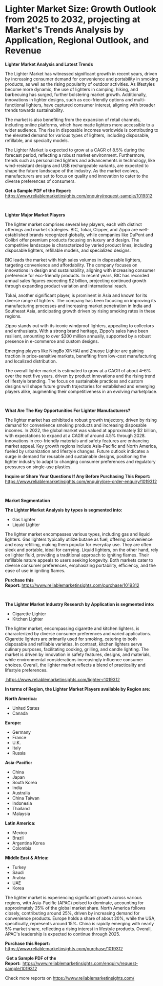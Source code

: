 <p><h1>Lighter Market Size: Growth Outlook from 2025 to 2032, projecting at Market's Trends Analysis by Application, Regional Outlook, and Revenue</h1></p><p><strong>Lighter Market Analysis and Latest Trends</strong></p>
<p><p>The Lighter Market has witnessed significant growth in recent years, driven by increasing consumer demand for convenience and portability in smoking products, as well as the rising popularity of outdoor activities. As lifestyles become more dynamic, the use of lighters in camping, hiking, and barbecuing has surged, further bolstering market growth. Additionally, innovations in lighter designs, such as eco-friendly options and multi-functional lighters, have captured consumer interest, aligning with broader trends towards sustainability.</p><p>The market is also benefiting from the expansion of retail channels, including online platforms, which have made lighters more accessible to a wider audience. The rise in disposable incomes worldwide is contributing to the elevated demand for various types of lighters, including disposable, refillable, and specialty models. </p><p>The Lighter Market is expected to grow at a CAGR of 8.5% during the forecast period, reflecting a robust market environment. Furthermore, trends such as personalized lighters and advancements in technology, like wind-resistant designs and USB rechargeable variants, are expected to shape the future landscape of the industry. As the market evolves, manufacturers are set to focus on quality and innovation to cater to the diverse preferences of consumers.</p></p>
<p><strong>Get a Sample PDF of the Report:&nbsp;</strong> <a href="https://www.reliablemarketinsights.com/enquiry/request-sample/1019312?utm_campaign=3167&utm_medium=2&utm_source=Github&utm_content=ia&utm_term=05042025&utm_id=lighter">https://www.reliablemarketinsights.com/enquiry/request-sample/1019312</a></p>
<p>&nbsp;</p>
<p><strong>Lighter Major Market Players</strong></p>
<p><p>The lighter market comprises several key players, each with distinct offerings and market strategies. BIC, Tokai, Clipper, and Zippo are well-established brands recognized globally, while companies like DuPont and Colibri offer premium products focusing on luxury and design. The competitive landscape is characterized by varied product lines, including disposable lighters, refillable models, and specialized designs.</p><p>BIC leads the market with high sales volumes in disposable lighters, targeting convenience and affordability. The company focuses on innovations in design and sustainability, aligning with increasing consumer preference for eco-friendly products. In recent years, BIC has recorded annual sales figures exceeding $2 billion, projecting continued growth through expanding product variation and international reach.</p><p>Tokai, another significant player, is prominent in Asia and known for its diverse range of lighters. The company has been focusing on improving its manufacturing processes and increasing market penetration in India and Southeast Asia, anticipating growth driven by rising smoking rates in these regions.</p><p>Zippo stands out with its iconic windproof lighters, appealing to collectors and enthusiasts. With a strong brand heritage, Zippo's sales have been resilient, amounting to over $200 million annually, supported by a robust presence in e-commerce and custom designs.</p><p>Emerging players like NingBo XINHAI and Zhuoye Lighter are gaining traction in price-sensitive markets, benefiting from low-cost manufacturing and localized distribution.</p><p>The overall lighter market is estimated to grow at a CAGR of about 4–6% over the next five years, driven by product innovations and the rising trend of lifestyle branding. The focus on sustainable practices and custom designs will shape future growth trajectories for established and emerging players alike, augmenting their competitiveness in an evolving marketplace.</p></p>
<p>&nbsp;</p>
<p><strong>What Are The Key Opportunities For Lighter Manufacturers?</strong></p>
<p><p>The lighter market has exhibited a robust growth trajectory, driven by rising demand for convenience smoking products and increasing disposable incomes. In 2022, the global market was valued at approximately $2 billion, with expectations to expand at a CAGR of around 4.5% through 2028. Innovations in eco-friendly materials and safety features are enhancing market appeal. Key growth regions include Asia-Pacific and North America, fueled by urbanization and lifestyle changes. Future outlook indicates a surge in demand for reusable and sustainable designs, positioning the lighter industry to adapt to changing consumer preferences and regulatory pressures on single-use plastics.</p></p>
<p><strong>Inquire or Share Your Questions If Any Before Purchasing This Report:</strong> <a href="https://www.reliablemarketinsights.com/enquiry/pre-order-enquiry/1019312?utm_campaign=3167&utm_medium=2&utm_source=Github&utm_content=ia&utm_term=05042025&utm_id=lighter">https://www.reliablemarketinsights.com/enquiry/pre-order-enquiry/1019312</a></p>
<p>&nbsp;</p>
<p><strong>Market Segmentation</strong></p>
<p><strong>The Lighter Market Analysis by types is segmented into:</strong></p>
<p><ul><li>Gas Lighter</li><li>Liquid Lighter</li></ul></p>
<p><p>The lighter market encompasses various types, including gas and liquid lighters. Gas lighters typically utilize butane as fuel, offering convenience and easy refilling, making them popular for everyday use. They are often sleek and portable, ideal for carrying. Liquid lighters, on the other hand, rely on lighter fluid, providing a traditional approach to igniting flames. Their refillable nature appeals to users seeking longevity. Both markets cater to diverse consumer preferences, emphasizing portability, efficiency, and the ease of use in igniting flames.</p></p>
<p><strong>Purchase this Report:&nbsp;</strong><a href="https://www.reliablemarketinsights.com/purchase/1019312?utm_campaign=3167&utm_medium=2&utm_source=Github&utm_content=ia&utm_term=05042025&utm_id=lighter">https://www.reliablemarketinsights.com/purchase/1019312</a></p>
<p>&nbsp;</p>
<p><strong>The Lighter Market Industry Research by Application is segmented into:</strong></p>
<p><ul><li>Cigarette Lighter</li><li>Kitchen Lighter</li></ul></p>
<p><p>The lighter market, encompassing cigarette and kitchen lighters, is characterized by diverse consumer preferences and varied applications. Cigarette lighters are primarily used for smoking, catering to both disposable and refillable varieties. In contrast, kitchen lighters serve culinary purposes, facilitating cooking, grilling, and candle lighting. The market is driven by innovation in safety features, designs, and materials, while environmental considerations increasingly influence consumer choices. Overall, the lighter market reflects a blend of practicality and lifestyle preferences.</p></p>
<p><a href="https://www.reliablemarketinsights.com/lighter-r1019312?utm_campaign=3167&utm_medium=2&utm_source=Github&utm_content=ia&utm_term=05042025&utm_id=lighter">&nbsp;https://www.reliablemarketinsights.com/lighter-r1019312</a></p>
<p><strong>In terms of Region, the Lighter Market Players available by Region are:</strong></p>
<p>
    <p> <strong> North America: </strong>
        <ul>
            <li>United States</li>
            <li>Canada</li>
        </ul>
        </p> 
    <p> <strong> Europe: </strong>
        <ul>
            <li>Germany</li>
            <li>France</li>
            <li>U.K.</li>
            <li>Italy</li>
            <li>Russia</li>
        </ul>
        </p> 
    <p> <strong> Asia-Pacific: </strong>
        <ul>
            <li>China</li>
            <li>Japan</li>
            <li>South Korea</li>
            <li>India</li>
            <li>Australia</li>
            <li>China Taiwan</li>
            <li>Indonesia</li>
            <li>Thailand</li>
            <li>Malaysia</li>
        </ul>
        </p> 
    <p> <strong> Latin America: </strong>
        <ul>
            <li>Mexico</li>
            <li>Brazil</li>
            <li>Argentina Korea</li>
            <li>Colombia</li>
        </ul>
        </p> 
    <p> <strong> Middle East & Africa: </strong>
        <ul>
            <li>Turkey</li>
            <li>Saudi</li>
            <li>Arabia</li>
            <li>UAE</li>
            <li>Korea</li>
        </ul>
    </p>
    </p>
<p><p>The lighter market is experiencing significant growth across various regions, with Asia-Pacific (APAC) poised to dominate, accounting for approximately 35% of the global market share. North America follows closely, contributing around 25%, driven by increasing demand for convenience products. Europe holds a share of about 20%, while the USA, specifically, represents around 15%. China is rapidly emerging with nearly 5% market share, reflecting a rising interest in lifestyle products. Overall, APAC's leadership is expected to continue through 2025.</p></p>
<p><strong>Purchase this Report: </strong><a href="https://www.reliablemarketinsights.com/purchase/1019312?utm_campaign=3167&utm_medium=2&utm_source=Github&utm_content=ia&utm_term=05042025&utm_id=lighter">https://www.reliablemarketinsights.com/purchase/1019312</a></p>
<p>&nbsp;<strong>Get a Sample PDF of the Report:&nbsp;&nbsp;</strong><a href="https://www.reliablemarketinsights.com/enquiry/request-sample/1019312?utm_campaign=3167&utm_medium=2&utm_source=Github&utm_content=ia&utm_term=05042025&utm_id=lighter">https://www.reliablemarketinsights.com/enquiry/request-sample/1019312</a></p>
<p><strong></strong></p>
<p>Check more reports on <a href="https://www.reliablemarketinsights.com/?utm_campaign=3167&utm_medium=2&utm_source=Github&utm_content=ia&utm_term=05042025&utm_id=lighter">https://www.reliablemarketinsights.com/</a></p>